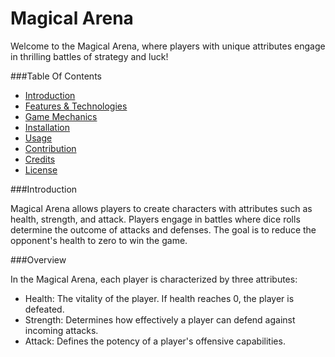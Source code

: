 # Magical Arena

Welcome to the Magical Arena, where players with unique attributes engage in thrilling battles of strategy and luck!

###Table Of Contents

+ [Introduction](###heading-title)
+ [Features & Technologies](###heading-title)
+ [Game Mechanics](###heading-title)
+ [Installation](###heading-title)
+ [Usage](###heading-title)
+ [Contribution](###heading-title)
+ [Credits](###heading-title)
+ [License](###heading-title)

###Introduction

Magical Arena allows players to create characters with attributes such as health, strength, and attack. Players engage in battles where dice rolls determine the outcome of attacks and defenses. The goal is to reduce the opponent's health to zero to win the game.

###Overview

In the Magical Arena, each player is characterized by three attributes:

+ Health: The vitality of the player. If health reaches 0, the player is defeated.
+ Strength: Determines how effectively a player can defend against incoming attacks.
+ Attack: Defines the potency of a player's offensive capabilities.    


